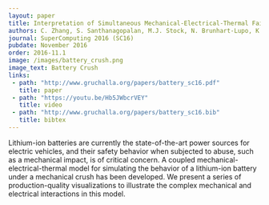 ```yaml
---
layout: paper
title: Interpretation of Simultaneous Mechanical-Electrical-Thermal Failure in a Lithium-Ion Battery Module
authors: C. Zhang, S. Santhanagopalan, M.J. Stock, N. Brunhart-Lupo, K. Gruchalla
journal: SuperComputing 2016 (SC16)
pubdate: November 2016
order: 2016-11.1
image: /images/battery_crush.png
image_text: Battery Crush
links:
 - path: "http://www.gruchalla.org/papers/battery_sc16.pdf"
   title: paper
 - path: "https://youtu.be/Hb5JWbcrVEY"
   title: video
 - path: "http://www.gruchalla.org/papers/battery_sc16.bib"
   title: bibtex
---
```

Lithium-ion batteries are currently the state-of-the-art power sources for electric vehicles, and their safety behavior when subjected to abuse, such as a mechanical impact, is of critical concern. A coupled mechanical-electrical-thermal model for simulating the behavior of a lithium-ion battery under a mechanical crush has been developed. We present a series of production-quality visualizations to illustrate the complex mechanical and electrical interactions in this model.